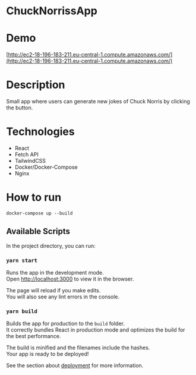 # ChuckNorrissApp

# Demo
[http://ec2-18-196-183-211.eu-central-1.compute.amazonaws.com/](http://ec2-18-196-183-211.eu-central-1.compute.amazonaws.com/)

# Description
Small app where users can generate new jokes of Chuck Norris by clicking the button.

# Technologies
- React
- Fetch API
- TailwindCSS
- Docker/Docker-Compose
- Nginx

# How to run 
```properties
docker-compose up --build
```
## Available Scripts

In the project directory, you can run:

### `yarn start`

Runs the app in the development mode.\
Open [http://localhost:3000](http://localhost:3000) to view it in the browser.

The page will reload if you make edits.\
You will also see any lint errors in the console.

### `yarn build`

Builds the app for production to the `build` folder.\
It correctly bundles React in production mode and optimizes the build for the best performance.

The build is minified and the filenames include the hashes.\
Your app is ready to be deployed!

See the section about [deployment](https://facebook.github.io/create-react-app/docs/deployment) for more information.
